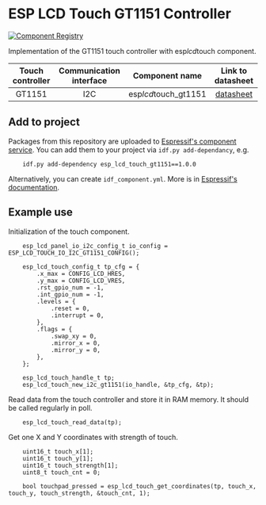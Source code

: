 # ESP LCD Touch GT1151 Controller

[![Component Registry](https://components.espressif.com/components/espressif/esp*lcd*touch*gt1151/badge.svg)](https://components.espressif.com/components/espressif/esp*lcd*touch*gt1151)

Implementation of the GT1151 touch controller with esp*lcd*touch component.

| Touch controller | Communication interface | Component name | Link to datasheet |
| :--------------: | :---------------------: | :------------: | :---------------: |
| GT1151           | I2C                     | esp*lcd*touch_gt1151 | [datasheet](https://datasheetspdf.com/pdf-file/954783/GOODIX/GT1151/1) |

## Add to project

Packages from this repository are uploaded to [Espressif's component service](https://components.espressif.com/).
You can add them to your project via `idf.py add-dependancy`, e.g.
```
    idf.py add-dependency esp_lcd_touch_gt1151==1.0.0
```

Alternatively, you can create `idf_component.yml`. More is in [Espressif's documentation](https://docs.espressif.com/projects/esp-idf/en/latest/esp32/api-guides/tools/idf-component-manager.html).

## Example use

Initialization of the touch component.

```
    esp_lcd_panel_io_i2c_config_t io_config = ESP_LCD_TOUCH_IO_I2C_GT1151_CONFIG();

    esp_lcd_touch_config_t tp_cfg = {
        .x_max = CONFIG_LCD_HRES,
        .y_max = CONFIG_LCD_VRES,
        .rst_gpio_num = -1,
        .int_gpio_num = -1,
        .levels = {
            .reset = 0,
            .interrupt = 0,
        },
        .flags = {
            .swap_xy = 0,
            .mirror_x = 0,
            .mirror_y = 0,
        },
    };

    esp_lcd_touch_handle_t tp;
    esp_lcd_touch_new_i2c_gt1151(io_handle, &tp_cfg, &tp);
```

Read data from the touch controller and store it in RAM memory. It should be called regularly in poll.

```
    esp_lcd_touch_read_data(tp);
```

Get one X and Y coordinates with strength of touch.

```
    uint16_t touch_x[1];
    uint16_t touch_y[1];
    uint16_t touch_strength[1];
    uint8_t touch_cnt = 0;

    bool touchpad_pressed = esp_lcd_touch_get_coordinates(tp, touch_x, touch_y, touch_strength, &touch_cnt, 1);
```
